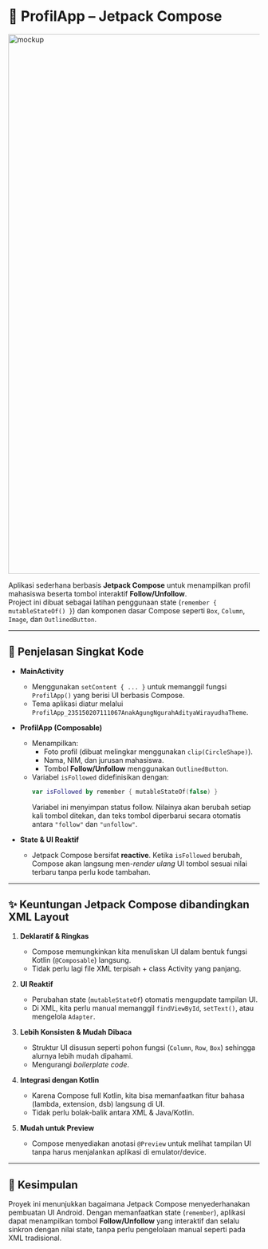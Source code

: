# 📱 ProfilApp – Jetpack Compose

<img width="1080" height="1080" alt="mockup" src="https://github.com/user-attachments/assets/7b66610c-f28e-4a65-9397-90e0fef71988" />

Aplikasi sederhana berbasis **Jetpack Compose** untuk menampilkan profil mahasiswa beserta tombol interaktif **Follow/Unfollow**.  
Project ini dibuat sebagai latihan penggunaan state (`remember { mutableStateOf() }`) dan komponen dasar Compose seperti `Box`, `Column`, `Image`, dan `OutlinedButton`.

---

## 🔎 Penjelasan Singkat Kode

- **MainActivity**  
  - Menggunakan `setContent { ... }` untuk memanggil fungsi `ProfilApp()` yang berisi UI berbasis Compose.  
  - Tema aplikasi diatur melalui `ProfilApp_235150207111067AnakAgungNgurahAdityaWirayudhaTheme`.

- **ProfilApp (Composable)**  
  - Menampilkan:
    - Foto profil (dibuat melingkar menggunakan `clip(CircleShape)`).
    - Nama, NIM, dan jurusan mahasiswa.
    - Tombol **Follow/Unfollow** menggunakan `OutlinedButton`.
  - Variabel `isFollowed` didefinisikan dengan:
    ```kotlin
    var isFollowed by remember { mutableStateOf(false) }
    ```
    Variabel ini menyimpan status follow. Nilainya akan berubah setiap kali tombol ditekan, dan teks tombol diperbarui secara otomatis antara `"follow"` dan `"unfollow"`.

- **State & UI Reaktif**  
  - Jetpack Compose bersifat **reactive**. Ketika `isFollowed` berubah, Compose akan langsung men-*render ulang* UI tombol sesuai nilai terbaru tanpa perlu kode tambahan.

---

## ✨ Keuntungan Jetpack Compose dibandingkan XML Layout

1. **Deklaratif & Ringkas**  
   - Compose memungkinkan kita menuliskan UI dalam bentuk fungsi Kotlin (`@Composable`) langsung.  
   - Tidak perlu lagi file XML terpisah + class Activity yang panjang.

2. **UI Reaktif**  
   - Perubahan state (`mutableStateOf`) otomatis mengupdate tampilan UI.  
   - Di XML, kita perlu manual memanggil `findViewById`, `setText()`, atau mengelola `Adapter`.

3. **Lebih Konsisten & Mudah Dibaca**  
   - Struktur UI disusun seperti pohon fungsi (`Column`, `Row`, `Box`) sehingga alurnya lebih mudah dipahami.  
   - Mengurangi *boilerplate code*.

4. **Integrasi dengan Kotlin**  
   - Karena Compose full Kotlin, kita bisa memanfaatkan fitur bahasa (lambda, extension, dsb) langsung di UI.  
   - Tidak perlu bolak-balik antara XML & Java/Kotlin.

5. **Mudah untuk Preview**  
   - Compose menyediakan anotasi `@Preview` untuk melihat tampilan UI tanpa harus menjalankan aplikasi di emulator/device.

---

## 📌 Kesimpulan
Proyek ini menunjukkan bagaimana Jetpack Compose menyederhanakan pembuatan UI Android. Dengan memanfaatkan state (`remember`), aplikasi dapat menampilkan tombol **Follow/Unfollow** yang interaktif dan selalu sinkron dengan nilai state, tanpa perlu pengelolaan manual seperti pada XML tradisional.
